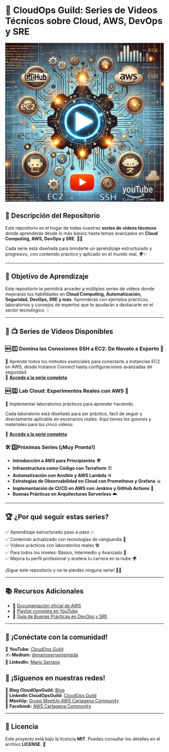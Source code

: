# 🎥 CloudOps Guild: Series de Videos Técnicos sobre Cloud, AWS, DevOps y SRE

![cloudops-guild](imagenes/series_technical_videos.png)

## 📝 Descripción del Repositorio

Este repositorio es el hogar de todas nuestras **series de videos técnicos** donde aprenderás desde lo más básico hasta temas avanzados en **Cloud Computing, AWS, DevOps y SRE**. 🚀📡

Cada serie está diseñada para brindarte un aprendizaje estructurado y progresivo, con contenido práctico y aplicado en el mundo real. 🌍✨

---

## 🎯 Objetivo de Aprendizaje

Este repositorio te permitirá acceder a múltiples series de videos donde mejorarás tus habilidades en **Cloud Computing, Automatización, Seguridad, DevOps, SRE y más**. Aprenderás con ejemplos prácticos, laboratorios y consejos de expertos que te ayudarán a destacarte en el sector tecnológico. 💡

---

## 📌 📺 Series de Videos Disponibles

### 🆕 1️⃣ **Domina las Conexiones SSH a EC2: De Novato a Experto** 🔐
📍 Aprende todos los métodos esenciales para conectarte a instancias EC2 en AWS, desde Instance Connect hasta configuraciones avanzadas de seguridad.  
🔗 **[Accede a la serie completa](https://github.com/marosepi2020/Series-de-Videos/tree/main/Lab%20Cloud%20Experimentos%20Reales%20con%20AWS)**

### 🆕 2️⃣ **Lab Cloud: Experimentos Reales con AWS** 🔐
📍 Implementar laboratorios prácticos para aprender haciendo.

Cada laboratorio está diseñado para ser práctico, fácil de seguir y directamente aplicable en escenarios reales. Aquí tienes los guiones y materiales para los cinco videos:

🔗 **[Accede a la serie completa](https://github.com/marosepi2020/Series-de-Videos/tree/main/Lab%20Cloud%20Experimentos%20Reales%20con%20AWS)**

### 🛠️ 3️⃣**Próximas Series (¡Muy Pronto!)**
- **Introducción a AWS para Principiantes** 🌍
- **Infraestructura como Código con Terraform** 🏗️
- **Automatización con Ansible y AWS Lambda** ⚙️
- **Estrategias de Observabilidad en Cloud con Prometheus y Grafana** 📊
- **Implementación de CI/CD en AWS con Jenkins y GitHub Actions** 🔄
- **Buenas Prácticas en Arquitecturas Serverless** ☁️

---

## 🏆 ¿Por qué seguir estas series?

✅ Aprendizaje estructurado paso a paso 📈  
✅ Contenido actualizado con tecnologías de vanguardia 🚀  
✅ Videos prácticos con laboratorios reales 🛠️  
✅ Para todos los niveles: Básico, Intermedio y Avanzado 🎯  
✅ Mejora tu perfil profesional y acelera tu carrera en la nube 🌍  

¡Sigue este repositorio y no te pierdas ninguna serie! 🎥✨

---

## 📚 Recursos Adicionales

- 📖 [Documentación oficial de AWS](https://docs.aws.amazon.com/)
- 🎥 [Playlist completa en YouTube](https://www.youtube.com/@CloudOpsGuildCommunity)
- 📝 [Guía de Buenas Prácticas en DevOps y SRE](URL_BLOG)

---

## 🤝 ¡Conéctate con la comunidad!
🌟 **YouTube:** [CloudOps Guild](https://www.youtube.com/@CloudOpsGuildCommunity)  
✍️ **Medium:** [@marioserranopineda](https://medium.com/@marioserranopineda)  
💼 **LinkedIn:** [Mario Serrano](https://www.linkedin.com/in/mario-rodrigo-serrano-pineda/)  

## 📢 ¡Síguenos en nuestras redes!
📝 **Blog CloudOpsGuild:** [Blog](https://cloudopsguild.com/blog/)  
💼 **LinkedIn CloudOpsGuild:** [CloudOps Guild](https://www.linkedin.com/company/cloudopsguild/)  
📅 **MeetUp:** [Grupo MeetUp AWS Cartagena Community](https://www.meetup.com/es-ES/aws-colombia-cartagena/)  
📘 **Facebook:** [AWS Cartagena Community](https://www.facebook.com/aws.cartagena/)  

---

## 📝 **Licencia**
Este proyecto está bajo la licencia **MIT**. Puedes consultar los detalles en el archivo **LICENSE**. 📜